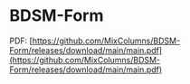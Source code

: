 # BDSM-Form
PDF: [https://github.com/MixColumns/BDSM-Form/releases/download/main/main.pdf](https://github.com/MixColumns/BDSM-Form/releases/download/main/main.pdf)
